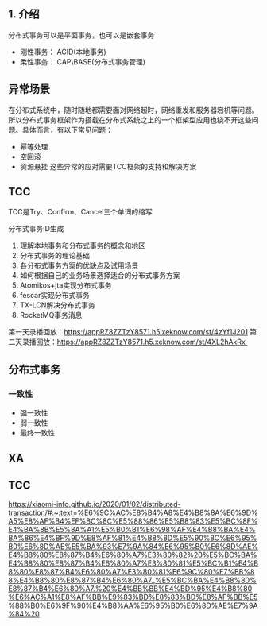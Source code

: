 

## 1. 介绍
分布式事务可以是平面事务，也可以是嵌套事务



* 刚性事务： ACID(本地事务)
* 柔性事务： CAP\BASE(分布式事务管理)




## 异常场景
在分布式系统中，随时随地都需要面对网络超时，网络重发和服务器宕机等问题。所以分布式事务框架作为搭载在分布式系统之上的一个框架型应用也绕不开这些问题。具体而言，有以下常见问题：

* 幂等处理
* 空回滚
* 资源悬挂
这些异常的应对需要TCC框架的支持和解决方案


## TCC
TCC是Try、Confirm、Cancel三个单词的缩写


分布式事务ID生成









1. 理解本地事务和分布式事务的概念和地区
2. 分布式事务的理论基础
3. 各分布式事务方案的优缺点及试用场景
4. 如何根据自己的业务场景选择适合的分布式事务方案
5. Atomikos+jta实现分布式事务
6. fescar实现分布式事务
7. TX-LCN解决分布式事务
8. RocketMQ事务消息








第一天录播回放：https://appRZ8ZZTzY8571.h5.xeknow.com/st/4zYf1J201
第二天录播回放：https://appRZ8ZZTzY8571.h5.xeknow.com/st/4XL2hAkRx 





## 分布式事务

### 一致性
* 强一致性
* 弱一致性
* 最终一致性




## XA

## TCC



https://xiaomi-info.github.io/2020/01/02/distributed-transaction/#:~:text=%E6%9C%AC%E8%B4%A8%E4%B8%8A%E6%9D%A5%E8%AF%B4%EF%BC%8C%E5%88%86%E5%B8%83%E5%BC%8F%E4%BA%8B%E5%8A%A1%E5%B0%B1%E6%98%AF%E4%B8%BA%E4%BA%86%E4%BF%9D%E8%AF%81%E4%B8%8D%E5%90%8C%E6%95%B0%E6%8D%AE%E5%BA%93%E7%9A%84%E6%95%B0%E6%8D%AE%E4%B8%80%E8%87%B4%E6%80%A7%E3%80%82%20%E5%BC%BA%E4%B8%80%E8%87%B4%E6%80%A7%E3%80%81%E5%BC%B1%E4%B8%80%E8%87%B4%E6%80%A7%E3%80%81%E6%9C%80%E7%BB%88%E4%B8%80%E8%87%B4%E6%80%A7.,%E5%BC%BA%E4%B8%80%E8%87%B4%E6%80%A7.%20%E4%BB%BB%E4%BD%95%E4%B8%80%E6%AC%A1%E8%AF%BB%E9%83%BD%E8%83%BD%E8%AF%BB%E5%88%B0%E6%9F%90%E4%B8%AA%E6%95%B0%E6%8D%AE%E7%9A%84%20